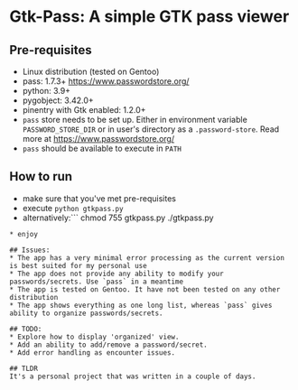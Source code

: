 # Gtk-Pass: A simple GTK pass viewer

## Pre-requisites
* Linux distribution (tested on Gentoo)
* pass: 1.7.3+ https://www.passwordstore.org/
* python: 3.9+
* pygobject: 3.42.0+
* pinentry with Gtk enabled: 1.2.0+
* `pass` store needs to be set up. Either in environment variable `PASSWORD_STORE_DIR` or in user's directory as a `.password-store`. Read more at https://www.passwordstore.org/
* `pass` should be available to execute in `PATH`

## How to run
* make sure that you've met pre-requisites
* execute `python gtkpass.py`
* alternatively:```
    chmod 755 gtkpass.py
    ./gtkpass.py
```
* enjoy

## Issues:
* The app has a very minimal error processing as the current version is best suited for my personal use
* The app does not provide any ability to modify your passwords/secrets. Use `pass` in a meantime
* The app is tested on Gentoo. It have not been tested on any other distribution
* The app shows everything as one long list, whereas `pass` gives ability to organize passwords/secrets.

## TODO:
* Explore how to display 'organized' view.
* Add an ability to add/remove a password/secret.
* Add error handling as encounter issues.

## TLDR
It's a personal project that was written in a couple of days.
